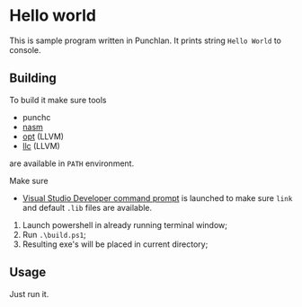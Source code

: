 # Hello world

This is sample program written in Punchlan. It prints string `Hello World` to console.

## Building
To build it make sure tools

- punchc
- [nasm](https://nasm.us)
- [opt](https://llvm.org/docs/CommandGuide/opt.html) (LLVM)
- [llc](https://llvm.org/docs/CommandGuide/llc.html) (LLVM)

are available in `PATH` environment.

Make sure
- [Visual Studio Developer command prompt](https://learn.microsoft.com/en-us/visualstudio/ide/reference/command-prompt-powershell?view=vs-2022#:~:text=Follow%20these%20steps%20to%20open%20Developer%20Command%20Prompt,Line%20%3E%20Developer%20Command%20Prompt%20or%20Developer%20PowerShell) is launched
to make sure `link` and default `.lib` files are available.

1. Launch powershell in already running terminal window;
2. Run `.\build.ps1`;
3. Resulting exe's will be placed in current directory;

## Usage

Just run it.
